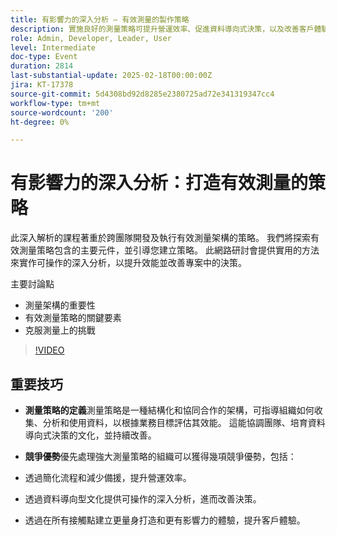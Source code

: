 ```yaml
---
title: 有影響力的深入分析 — 有效測量的製作策略
description: 實施良好的測量策略可提升營運效率、促進資料導向式決策，以及改善客戶體驗，為組織提供競爭優勢。
role: Admin, Developer, Leader, User
level: Intermediate
doc-type: Event
duration: 2814
last-substantial-update: 2025-02-18T00:00:00Z
jira: KT-17378
source-git-commit: 5d4308bd92d8285e2380725ad72e341319347cc4
workflow-type: tm+mt
source-wordcount: '200'
ht-degree: 0%

---
```



# 有影響力的深入分析：打造有效測量的策略

此深入解析的課程著重於跨團隊開發及執行有效測量架構的策略。 我們將探索有效測量策略包含的主要元件，並引導您建立策略。 此網路研討會提供實用的方法來實作可操作的深入分析，以提升效能並改善專案中的決策。

主要討論點

* 測量架構的重要性
* 有效測量策略的關鍵要素
* 克服測量上的挑戰

>[!VIDEO](https://video.tv.adobe.com/v/3444457/?learn=on&enablevpops)

## 重要技巧

* **測量策略的定義**&#x200B;測量策略是一種結構化和協同合作的架構，可指導組織如何收集、分析和使用資料，以根據業務目標評估其效能。 這能協調團隊、培育資料導向式決策的文化，並持續改善。

* **競爭優勢**&#x200B;優先處理強大測量策略的組織可以獲得幾項競爭優勢，包括：

* 透過簡化流程和減少備援，提升營運效率。
* 透過資料導向型文化提供可操作的深入分析，進而改善決策。
* 透過在所有接觸點建立更量身打造和更有影響力的體驗，提升客戶體驗。
